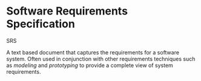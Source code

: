# Software Requirements Specification


SRS

A text based document that captures the requirements for a software
system. Often used in conjunction with other requirements techniques
such as *modeling* and *prototyping* to provide a complete view of
system requirements.


